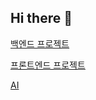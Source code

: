 ## Hi there 👋

[백엔드 프로젝트](https://github.com/CreamDeLaCream/creme-server)

[프론트엔드 프로젝트](https://github.com/CreamDeLaCream/creme-client)

[AI](https://github.com/CreamDeLaCream/creme-ai)
